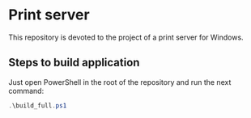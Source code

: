 # Print server

This repository is devoted to the project of a print server for Windows.

## Steps to build application

Just open PowerShell in the root of the repository and run the next command:

```powershell
.\build_full.ps1
```
